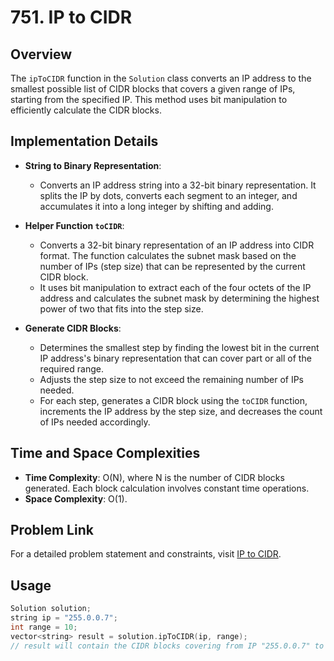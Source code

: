 # 751. IP to CIDR

## Overview
The `ipToCIDR` function in the `Solution` class converts an IP address to the smallest possible list of CIDR blocks that covers a given range of IPs, starting from the specified IP. This method uses bit manipulation to efficiently calculate the CIDR blocks.

## Implementation Details
- **String to Binary Representation**:
  - Converts an IP address string into a 32-bit binary representation. It splits the IP by dots, converts each segment to an integer, and accumulates it into a long integer by shifting and adding.

- **Helper Function `toCIDR`**:
  - Converts a 32-bit binary representation of an IP address into CIDR format. The function calculates the subnet mask based on the number of IPs (step size) that can be represented by the current CIDR block.
  - It uses bit manipulation to extract each of the four octets of the IP address and calculates the subnet mask by determining the highest power of two that fits into the step size.

- **Generate CIDR Blocks**:
  - Determines the smallest step by finding the lowest bit in the current IP address's binary representation that can cover part or all of the required range.
  - Adjusts the step size to not exceed the remaining number of IPs needed.
  - For each step, generates a CIDR block using the `toCIDR` function, increments the IP address by the step size, and decreases the count of IPs needed accordingly.

## Time and Space Complexities
- **Time Complexity**: O(N), where N is the number of CIDR blocks generated. Each block calculation involves constant time operations.
- **Space Complexity**: O(1).

## Problem Link
For a detailed problem statement and constraints, visit [IP to CIDR](https://leetcode.com/problems/ip-to-cidr/).

## Usage
```cpp
Solution solution;
string ip = "255.0.0.7";
int range = 10;
vector<string> result = solution.ipToCIDR(ip, range);
// result will contain the CIDR blocks covering from IP "255.0.0.7" to "255.0.0.16"
